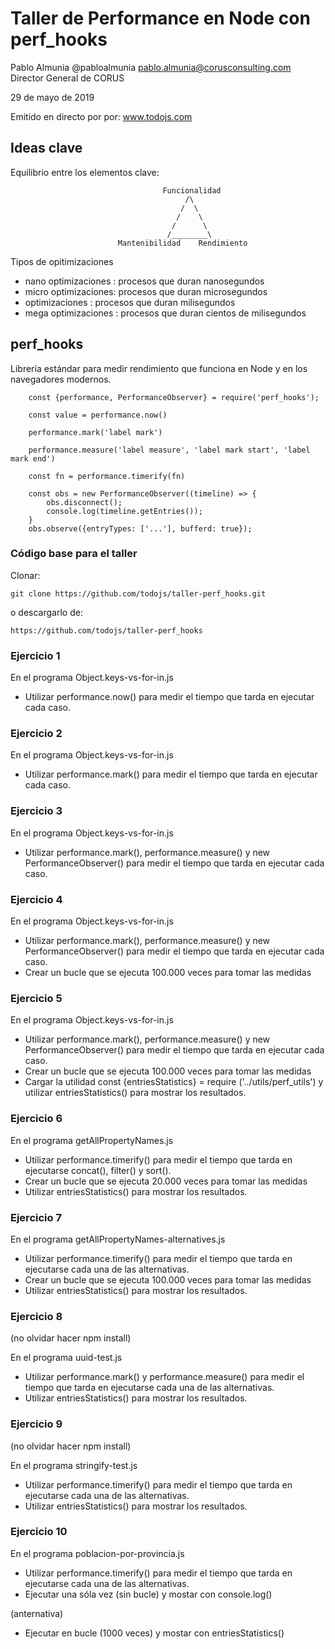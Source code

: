 

# Taller de Performance en Node con perf_hooks



Pablo Almunia
@pabloalmunia
pablo.almunia@corusconsulting.com
Director General de CORUS



29 de mayo de 2019




Emitido en directo por por: www.todojs.com



## Ideas clave

Equilibrio entre los elementos clave:

                                      Funcionalidad
                                           /\
                                          /  \
                                         /    \
                                        /      \
                                       /________\
                            Mantenibilidad    Rendimiento

Tipos de opitimizaciones

- nano optimizaciones : procesos que duran nanosegundos
- micro optimizaciones: procesos que duran microsegundos
- optimizaciones      : procesos que duran milisegundos
- mega optimizaciones : procesos que duran cientos de milisegundos



## perf_hooks

Librería estándar para medir rendimiento que funciona en Node y en los navegadores modernos.

        const {performance, PerformanceObserver} = require('perf_hooks');

        const value = performance.now()

        performance.mark('label mark')

        performance.measure('label measure', 'label mark start', 'label mark end')

        const fn = performance.timerify(fn)

        const obs = new PerformanceObserver((timeline) => {
            obs.disconnect();
            console.log(timeline.getEntries());
        }
        obs.observe({entryTypes: ['...'], bufferd: true});


### Código base para el taller


Clonar:

    git clone https://github.com/todojs/taller-perf_hooks.git

o descargarlo de:

    https://github.com/todojs/taller-perf_hooks











### Ejercicio 1

En el programa Object.keys-vs-for-in.js

- Utilizar performance.now() para medir el tiempo que tarda en ejecutar cada caso.
















### Ejercicio 2

En el programa Object.keys-vs-for-in.js

- Utilizar performance.mark() para medir el tiempo que tarda en ejecutar cada caso.
















### Ejercicio 3

En el programa Object.keys-vs-for-in.js

- Utilizar performance.mark(), performance.measure() y new PerformanceObserver()
  para medir el tiempo que tarda en ejecutar cada caso.















### Ejercicio 4

En el programa Object.keys-vs-for-in.js

- Utilizar performance.mark(), performance.measure() y new PerformanceObserver()
  para medir el tiempo que tarda en ejecutar cada caso.
- Crear un bucle que se ejecuta 100.000 veces para tomar las medidas














### Ejercicio 5

En el programa Object.keys-vs-for-in.js

- Utilizar performance.mark(), performance.measure() y new PerformanceObserver()
  para medir el tiempo que tarda en ejecutar cada caso.
- Crear un bucle que se ejecuta 100.000 veces para tomar las medidas
- Cargar la utilidad const {entriesStatistics} = require ('../utils/perf_utils')
  y utilizar entriesStatistics() para mostrar los resultados.












### Ejercicio 6

En el programa getAllPropertyNames.js

- Utilizar performance.timerify() para medir el tiempo que tarda en ejecutarse
  concat(), filter() y sort().
- Crear un bucle que se ejecuta 20.000 veces para tomar las medidas
- Utilizar entriesStatistics() para mostrar los resultados.













### Ejercicio 7

En el programa getAllPropertyNames-alternatives.js

- Utilizar performance.timerify() para medir el tiempo que tarda en ejecutarse
  cada una de las alternativas.
- Crear un bucle que se ejecuta 100.000 veces para tomar las medidas
- Utilizar entriesStatistics() para mostrar los resultados.













### Ejercicio 8

(no olvidar hacer npm install)

En el programa uuid-test.js

- Utilizar performance.mark() y performance.measure() para medir el tiempo que
  tarda en ejecutarse cada una de las alternativas.
- Utilizar entriesStatistics() para mostrar los resultados.












### Ejercicio 9

(no olvidar hacer npm install)

En el programa stringify-test.js

- Utilizar performance.timerify() para medir el tiempo que  tarda en ejecutarse
  cada una de las alternativas.
- Utilizar entriesStatistics() para mostrar los resultados.












### Ejercicio 10

En el programa poblacion-por-provincia.js

- Utilizar performance.timerify() para medir el tiempo que  tarda en ejecutarse
  cada una de las alternativas.
- Ejecutar una sóla vez (sin bucle) y mostar con console.log()

(anternativa)
- Ejecutar en bucle (1000 veces) y mostar con entriesStatistics()







